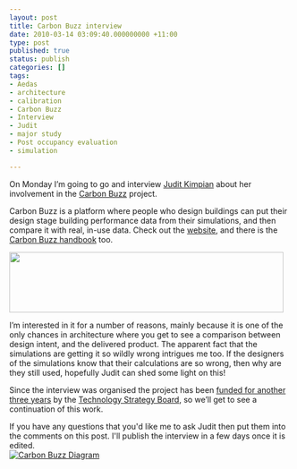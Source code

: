 ```yaml
---
layout: post
title: Carbon Buzz interview
date: 2010-03-14 03:09:40.000000000 +11:00
type: post
published: true
status: publish
categories: []
tags:
- Aedas
- architecture
- calibration
- Carbon Buzz
- Interview
- Judit
- major study
- Post occupancy evaluation
- simulation

---
```

<p>On Monday I’m going to go and interview <a href="http://www.aedas.com/Europe/JuditKimpian">Judit Kimpian</a> about her involvement in the <a href="http://www.bre.co.uk/carbonbuzz/">Carbon Buzz</a> project.</p>
<p>Carbon Buzz is a platform where people who design buildings can put their design stage building performance data from their simulations, and then compare it with real, in-use data. Check out the <a href="http://www.bre.co.uk/carbonbuzz/">website</a>, and there is the <a href="http://www.bre.co.uk/carbonbuzz/docs/CarbonBuzz_Handbook.pdf">Carbon Buzz handbook</a> too.</p>
<p><a href="http://www.notionparallax.co.uk/wordpress/wp-content/uploads/2010/03/carbonBuzzGraphs.png"><img class="alignnone size-full wp-image-440" title="carbonBuzzGraphs" src="{{ site.baseurl }}/assets/carbonBuzzGraphs.png" alt="" width="490" height="108" /></a></p>
<p>I’m interested in it for a number of reasons, mainly because it is one of the only chances in architecture where you get to see a comparison between design intent, and the delivered product. The apparent fact that the simulations are getting it so wildly wrong intrigues me too. If the designers of the simulations know that their calculations are so wrong, then why are they still used, hopefully Judit can shed some light on this!</p>
<p>Since the interview was organised the project has been <a href="http://blog.emap.com/footprint/2010/03/11/carbonbuzz-secures-3-year-funding">funded for another three years</a> by the <a href="http://www.innovateuk.org">Technology Strategy Board</a>, so we’ll get to see a continuation of this work.</p>
<p>If you have any questions that you'd like me to ask Judit then put them into the comments on this post. I'll publish the interview in a few days once it is edited.<br />
<a href="http://www.bre.co.uk/carbonbuzz/"><img src="{{ site.baseurl }}/assets/carbonbuzz-diagram.jpg" alt="Carbon Buzz Diagram" /></a></p>

